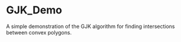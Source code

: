 # GJK_Demo
A simple demonstration of the GJK algorithm for finding intersections between convex polygons.
